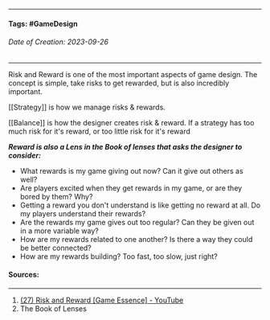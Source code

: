 __________________________________________________________________________
#### **Tags:** #GameDesign
###### *Date of Creation: 2023-09-26*
__________________________________________________________________________

Risk and Reward is one of the most important aspects of game design. The concept is simple, take risks to get rewarded, but is also incredibly important. 

[[Strategy]] is how we manage risks & rewards.

[[Balance]] is how the designer creates risk & reward. If a strategy has too much risk for it's reward, or too little risk for it's reward

***Reward is also a Lens in the Book of lenses that asks the designer to consider:***
- What rewards is my game giving out now? Can it give out others as well?
- Are players excited when they get rewards in my game, or are they bored by them? Why?
- Getting a reward you don't understand is like getting no reward at all. Do my players understand their rewards?
- Are the rewards my game gives out too regular? Can they be given out in a more variable way?
- How are my rewards related to one another? Is there a way they could be better connected?
- How are my rewards building? Too fast, too slow, just right?
#### Sources:
__________________________________________________________________________
1. [(27) Risk and Reward [Game Essence] - YouTube](https://www.youtube.com/watch?v=FXqEykD5Ub4&list=PLgKCjZ2WsVLSllvUzbkHIQurVIJdhAQ4m&index=6&ab_channel=MasahiroSakuraionCreatingGames)
2. The Book of Lenses